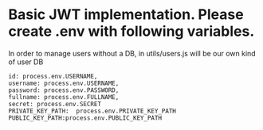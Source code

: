 # Basic JWT implementation. Please create .env with following variables. 
In order to manage users without a DB, in utils/users.js will be our own kind of user DB

```
id: process.env.USERNAME,
username: process.env.USERNAME,
password: process.env.PASSWORD,
fullname: process.env.FULLNAME,
secret: process.env.SECRET
PRIVATE_KEY_PATH:  process.env.PRIVATE_KEY_PATH
PUBLIC_KEY_PATH:process.env.PUBLIC_KEY_PATH
```
